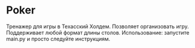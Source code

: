 # Poker
Тренажер для игры в Техасский Холдем. Позволяет организовать игру.
Поддерживает любой формат длины столов.
Использование: запустите main.py и просто следуйте инструкциям.
